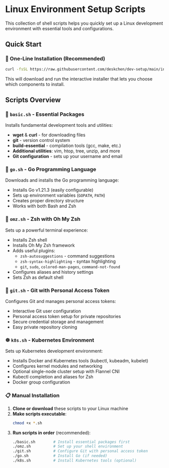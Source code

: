 # Linux Environment Setup Scripts

This collection of shell scripts helps you quickly set up a Linux development environment with essential tools and configurations.

## Quick Start

### 🚀 One-Line Installation (Recommended)
```bash
curl -fsSL https://raw.githubusercontent.com/deskchen/dev-setup/main/install.sh | bash
```

This will download and run the interactive installer that lets you choose which components to install.

## Scripts Overview

### 🔧 `basic.sh` - Essential Packages
Installs fundamental development tools and utilities:
- **wget** & **curl** - for downloading files
- **git** - version control system
- **build-essential** - compilation tools (gcc, make, etc.)
- **Additional utilities**: vim, htop, tree, unzip, and more
- **Git configuration** - sets up your username and email

### 🐹 `go.sh` - Go Programming Language
Downloads and installs the Go programming language:
- Installs Go v1.21.3 (easily configurable)
- Sets up environment variables (`GOPATH`, `PATH`)
- Creates proper directory structure
- Works with both Bash and Zsh

### 🚀 `omz.sh` - Zsh with Oh My Zsh
Sets up a powerful terminal experience:
- Installs Zsh shell
- Installs Oh My Zsh framework
- Adds useful plugins:
  - `zsh-autosuggestions` - command suggestions
  - `zsh-syntax-highlighting` - syntax highlighting
  - `git`, `sudo`, `colored-man-pages`, `command-not-found`
- Configures aliases and history settings
- Sets Zsh as default shell

### 🔐 `git.sh` - Git with Personal Access Token
Configures Git and manages personal access tokens:
- Interactive Git user configuration
- Personal access token setup for private repositories
- Secure credential storage and management
- Easy private repository cloning

### ☸️ `k8s.sh` - Kubernetes Environment
Sets up Kubernetes development environment:
- Installs Docker and Kubernetes tools (kubectl, kubeadm, kubelet)
- Configures kernel modules and networking
- Optional single-node cluster setup with Flannel CNI
- Kubectl completion and aliases for Zsh
- Docker group configuration

### 📋 Manual Installation

1. **Clone or download** these scripts to your Linux machine
2. **Make scripts executable**:
   ```bash
   chmod +x *.sh
   ```
3. **Run scripts in order** (recommended):
   ```bash
   ./basic.sh        # Install essential packages first
   ./omz.sh          # Set up your shell environment
   ./git.sh          # Configure Git with personal access token
   ./go.sh           # Install Go (if needed)
   ./k8s.sh          # Install Kubernetes tools (optional)
   ```